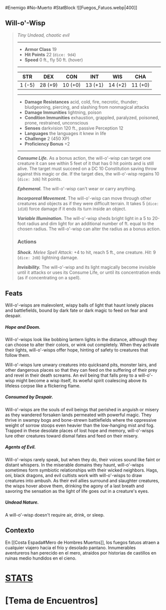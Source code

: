 #Enemigo #No-Muerto #StatBlock
![[Fuegos_Fatuos.webp|400]]
## Will-o'-Wisp
>*Tiny Undead, chaotic evil*
>___
>- **Armor Class** 19
>- **Hit Points** 22 (`dice: 9d4`)
>- **Speed** 0 ft., fly 50 ft. (hover)
>___
>|STR|DEX|CON|INT|WIS|CHA|
>|:---:|:---:|:---:|:---:|:---:|:---:|
>|1 (-5)|28 (+9)|10 (+0)|13 (+1)|14 (+2)|11 (+0)|
>___
>- **Damage Resistances** acid, cold, fire, necrotic, thunder; bludgeoning, piercing, and slashing from nonmagical attacks
>- **Damage Immunities** lightning, poison
>- **Condition Immunities** exhaustion, grappled, paralyzed, poisoned, prone, restrained, unconscious
>- **Senses** darkvision 120 ft., passive Perception 12
>- **Languages** the languages it knew in life
>- **Challenge** 2 (450 XP)
>- **Proficiency Bonus** +2
>___
>***Consume Life.*** As a bonus action, the will-o'-wisp can target one creature it can see within 5 feet of it that has 0 hit points and is still alive. The target must succeed on a DC 10 Constitution saving throw against this magic or die. If the target dies, the will-o'-wisp regains 10 (`dice: 3d6`) hit points.  
>
>***Ephemeral.*** The will-o'-wisp can't wear or carry anything.  
>
>***Incorporeal Movement.*** The will-o'-wisp can move through other creatures and objects as if they were difficult terrain. It takes 5 (`dice: 1d10`) force damage if it ends its turn inside an object.  
>
>***Variable Illumination.*** The will-o'-wisp sheds bright light in a 5 to 20-foot radius and dim light for an additional number of ft. equal to the chosen radius. The will-o'-wisp can alter the radius as a bonus action.  
>
>### Actions
>***Shock.*** *Melee Spell Attack:* +4 to hit, reach 5 ft., one creature. *Hit:* 9 (`dice: 2d8`) lightning damage.  
>
>***Invisibility.*** The will-o'-wisp and its light magically become invisible until it attacks or uses its Consume Life, or until its concentration ends (as if concentrating on a spell).
## Feats
Will-o'-wisps are malevolent, wispy balls of light that haunt lonely places and battlefields, bound by dark fate or dark magic to feed on fear and despair.
##### ***Hope and Doom.***
Will-o'-wisps look like bobbing lantern lights in the distance, although they can choose to alter their colors, or wink out completely. When they activate their lights, will-o'-wisps offer hope, hinting of safety to creatures that follow them.

Will-o'-wisps lure unwary creatures into quicksand pits, monster lairs, and other dangerous places so that they can feed on the suffering of their prey and revel in their death screams. An evil being that falls prey to a will-o'-wisp might become a wisp itself, its woeful spirit coalescing above its lifeless corpse like a flickering flame.
##### ***Consumed by Despair.***
Will-o'-wisps are the souls of evil beings that perished in anguish or misery as they wandered forsaken lands permeated with powerful magic. They thrive in swampy bogs and bone-strewn battlefields where the oppressive weight of sorrow stoops even heavier than the low-hanging mist and fog. Trapped in these desolate places of lost hope and memory, will-o'-wisps lure other creatures toward dismal fates and feed on their misery.
##### ***Agents of Evil.***
Will-o'-wisps rarely speak, but when they do, their voices sound like faint or distant whispers. In the miserable domains they haunt, will-o'-wisps sometimes form symbiotic relationships with their wicked neighbors. Hags, oni, black dragons, and evil cultists work with will-o'-wisps to draw creatures into ambush. As their evil allies surround and slaughter creatures, the wisps hover above them, drinking the agony of a last breath and savoring the sensation as the light of life goes out in a creature's eyes.
##### ***Undead Nature.***
A will-o'-wisp doesn't require air, drink, or sleep.
## Contexto
En [[Costa Espada#Mero de Hombres Muertos]], los fuegos fatuos atraen a cualquier viajero hacia el frío y desolado pantano. Innumerables aventureros han perecido en el mero, atraídos por historias de castillos en ruinas medio hundidos en el cieno.
# [STATS](https://5e.tools/bestiary.html#will-o'-wisp_mm)
# [Tema de Encuentros]